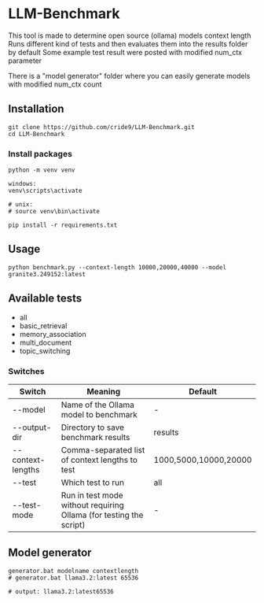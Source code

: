 # LLM-Benchmark
This tool is made to determine open source (ollama) models context length
Runs different kind of tests and then evaluates them into the results folder by default
Some example test result were posted with modified num_ctx parameter

There is a "model generator" folder where you can easily generate models with modified num_ctx count

## Installation
```
git clone https://github.com/cride9/LLM-Benchmark.git
cd LLM-Benchmark
```

### Install packages
```
python -m venv venv

windows:
venv\scripts\activate

# unix:
# source venv\bin\activate

pip install -r requirements.txt
```

## Usage
```
python benchmark.py --context-length 10000,20000,40000 --model granite3.249152:latest
```

## Available tests
- all
- basic_retrieval
- memory_association
- multi_document
- topic_switching

### Switches
| Switch   | Meaning | Default |
| -------- | ------- | ------- |
| --model  | Name of the Ollama model to benchmark    | - |
| --output-dir | Directory to save benchmark results     | results |
| --context-lengths    | Comma-separated list of context lengths to test    | 1000,5000,10000,20000 |
| --test    | Which test to run    | all |
| --test-mode    | Run in test mode without requiring Ollama (for testing the script)    | - |

## Model generator
```
generator.bat modelname contextlength
# generator.bat llama3.2:latest 65536

# output: llama3.2:latest65536
```